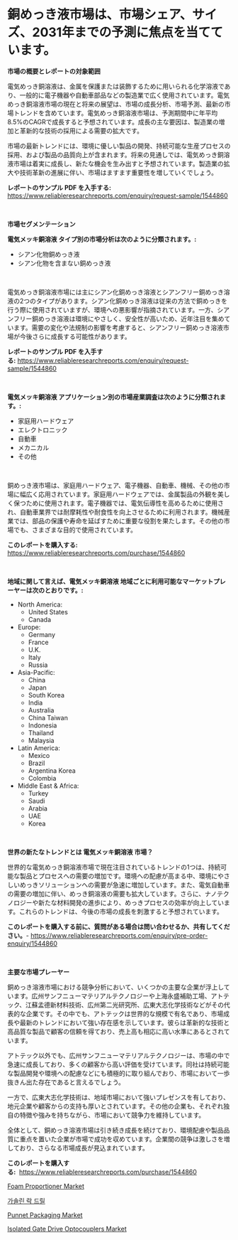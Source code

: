 <p><h1>銅めっき液市場は、市場シェア、サイズ、2031年までの予測に焦点を当てています。</h1></p><p><strong>市場の概要とレポートの対象範囲</strong></p>
<p><p>電気めっき銅溶液は、金属を保護または装飾するために用いられる化学溶液であり、一般的に電子機器や自動車部品などの製造業で広く使用されています。電気めっき銅溶液市場の現在と将来の展望は、市場の成長分析、市場予測、最新の市場トレンドを含めています。電気めっき銅溶液市場は、予測期間中に年平均8.5%のCAGRで成長すると予想されています。成長の主な要因は、製造業の増加と革新的な技術の採用による需要の拡大です。</p><p>市場の最新トレンドには、環境に優しい製品の開発、持続可能な生産プロセスの採用、および製品の品質向上が含まれます。将来の見通しでは、電気めっき銅溶液市場は着実に成長し、新たな機会を生み出すと予想されています。製造業の拡大や技術革新の進展に伴い、市場はますます重要性を増していくでしょう。</p></p>
<p><strong>レポートのサンプル PDF を入手する:</strong> <a href="https://www.reliableresearchreports.com/enquiry/request-sample/1544860">https://www.reliableresearchreports.com/enquiry/request-sample/1544860</a></p>
<p>&nbsp;</p>
<p><strong>市場セグメンテーション</strong></p>
<p><strong>電気メッキ銅溶液 タイプ別の市場分析は次のように分類されます。:</strong></p>
<p><ul><li>シアン化物銅めっき液</li><li>シアン化物を含まない銅めっき液</li></ul></p>
<p>&nbsp;</p>
<p><p>電気めっき銅溶液市場には主にシアン化銅めっき溶液とシアンフリー銅めっき溶液の2つのタイプがあります。シアン化銅めっき溶液は従来の方法で銅めっきを行う際に使用されていますが、環境への悪影響が指摘されています。一方、シアンフリー銅めっき溶液は環境にやさしく、安全性が高いため、近年注目を集めています。需要の変化や法規制の影響を考慮すると、シアンフリー銅めっき溶液市場が今後さらに成長する可能性があります。</p></p>
<p><strong>レポートのサンプル PDF を入手する:</strong>&nbsp;<a href="https://www.reliableresearchreports.com/enquiry/request-sample/1544860">https://www.reliableresearchreports.com/enquiry/request-sample/1544860</a></p>
<p>&nbsp;</p>
<p><strong> 電気メッキ銅溶液 アプリケーション別の市場産業調査は次のように分類されます。:</strong></p>
<p><ul><li>家庭用ハードウェア</li><li>エレクトロニック</li><li>自動車</li><li>メカニカル</li><li>その他</li></ul></p>
<p>&nbsp;</p>
<p><p>銅めっき液市場は、家庭用ハードウェア、電子機器、自動車、機械、その他の市場に幅広く応用されています。家庭用ハードウェアでは、金属製品の外観を美しく保つために使用されます。電子機器では、電気伝導性を高めるために使用され、自動車業界では耐摩耗性や耐食性を向上させるために利用されます。機械産業では、部品の保護や寿命を延ばすために重要な役割を果たします。その他の市場でも、さまざまな目的で使用されています。</p></p>
<p><strong>このレポートを購入する:</strong>&nbsp; <a href="https://www.reliableresearchreports.com/purchase/1544860">https://www.reliableresearchreports.com/purchase/1544860</a></p>
<p>&nbsp;</p>
<p><strong>地域に関して言えば、電気メッキ銅溶液 地域ごとに利用可能なマーケットプレーヤーは次のとおりです。:</strong></p>
<p><ul>
    <li>
        North America:
        <ul>
            <li>United States</li>
            <li>Canada</li>
        </ul>
    </li>
    <li>
        Europe:
        <ul>
            <li>Germany</li>
            <li>France</li>
            <li>U.K.</li>
            <li>Italy</li>
            <li>Russia</li>
        </ul>
    </li>
    <li>
        Asia-Pacific:
        <ul>
            <li>China</li>
            <li>Japan</li>
            <li>South Korea</li>
            <li>India</li>
            <li>Australia</li>
            <li>China Taiwan</li>
            <li>Indonesia</li>
            <li>Thailand</li>
            <li>Malaysia</li>
        </ul>
    </li>
    <li>
        Latin America:
        <ul>
            <li>Mexico</li>
            <li>Brazil</li>
            <li>Argentina Korea</li>
            <li>Colombia</li>
        </ul>
    </li>
    <li>
        Middle East & Africa:
        <ul>
            <li>Turkey</li>
            <li>Saudi</li>
            <li>Arabia</li>
            <li>UAE</li>
            <li>Korea</li>
        </ul>
    </li>
    </ul></p>
<p>&nbsp;</p>
<p><strong>世界の新たなトレンドとは 電気メッキ銅溶液 市場？</strong></p>
<p><p>世界的な電気めっき銅溶液市場で現在注目されているトレンドの1つは、持続可能な製品とプロセスへの需要の増加です。環境への配慮が高まる中、環境にやさしいめっきソリューションへの需要が急速に増加しています。また、電気自動車の需要の増加に伴い、めっき銅溶液の需要も拡大しています。さらに、ナノテクノロジーや新たな材料開発の進歩により、めっきプロセスの効率が向上しています。これらのトレンドは、今後の市場の成長を刺激すると予想されています。</p></p>
<p><strong>このレポートを購入する前に、質問がある場合は問い合わせるか、共有してください。</strong>- <a href="https://www.reliableresearchreports.com/enquiry/pre-order-enquiry/1544860">https://www.reliableresearchreports.com/enquiry/pre-order-enquiry/1544860</a></p>
<p>&nbsp;</p>
<p><strong>主要な市場プレーヤー</strong></p>
<p><p>銅めっき溶液市場における競争分析において、いくつかの主要な企業が浮上しています。広州サンフニューマテリアルテクノロジーや上海永盛補助工場、アトテック、江蘇孟德新材料技術、広州第二光研究所、広東大志化学技術などがその代表的な企業です。その中でも、アトテックは世界的な規模で有名であり、市場成長や最新のトレンドにおいて強い存在感を示しています。彼らは革新的な技術と高品質な製品で顧客の信頼を得ており、売上高も相応に高い水準にあるとされています。</p><p>アトテック以外でも、広州サンフニューマテリアルテクノロジーは、市場の中で急速に成長しており、多くの顧客から高い評価を受けています。同社は持続可能な製品開発や環境への配慮などにも積極的に取り組んでおり、市場において一歩抜きん出た存在であると言えるでしょう。</p><p>一方で、広東大志化学技術は、地域市場において強いプレゼンスを有しており、地元企業や顧客からの支持も厚いとされています。その他の企業も、それぞれ独自の特徴や強みを持ちながら、市場において競争力を維持しています。</p><p>全体として、銅めっき溶液市場は引き続き成長を続けており、環境配慮や製品品質に重点を置いた企業が市場で成功を収めています。企業間の競争は激しさを増しており、さらなる市場成長が見込まれています。</p></p>
<p><strong>このレポートを購入する:</strong>&nbsp;&nbsp;<a href="https://www.reliableresearchreports.com/purchase/1544860">https://www.reliableresearchreports.com/purchase/1544860</a></p>
<p><p><a href="https://view.publitas.com/reportprime-1/insights-into-foam-proportioner-market-size-analysing-market-share-trends-and-growth-from-2024-to-2031/">Foam Proportioner Market</a></p><p><a href="https://github.com/royErdmtyan906778/Market-Research-Report-List-1/blob/main/152059412714.md">가솔린 락 드릴</a></p><p><a href="https://zircon-bluebell-299.notion.site/Punnet-Packaging-Market-Size-Growing-and-Forecasted-for-period-from-2024-2031-and-provides-complet-b50ef81d8db546e3977da8680ca4a9af">Punnet Packaging Market</a></p><p><a href="https://github.com/kathiaseamanalvaradovlprc2h/Market-Research-Report-List-1/blob/main/isolated-gate-drive-optocouplers-market.md">Isolated Gate Drive Optocouplers Market</a></p></p>